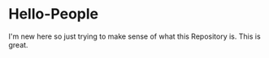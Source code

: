# Hello-People
I'm new here so just trying to make sense of what this Repository is.
This is great.
